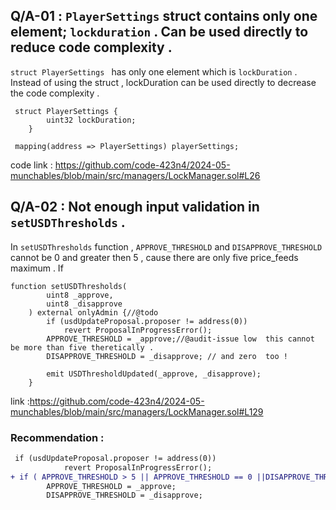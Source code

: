 ## Q/A-01 : `PlayerSettings` struct contains only one element; `lockduration` . Can be used directly to reduce code complexity .
`struct PlayerSettings ` has only one element which is `lockDuration`  . Instead of using the struct , lockDuration can be used directly to decrease the code complexity . 
```solidity 
 struct PlayerSettings {
        uint32 lockDuration;
    }

 mapping(address => PlayerSettings) playerSettings;   
```
code link : https://github.com/code-423n4/2024-05-munchables/blob/main/src/managers/LockManager.sol#L26

## Q/A-02 : Not enough input validation in `setUSDThresholds` . 
In `setUSDThresholds` function , `APPROVE_THRESHOLD` and `DISAPPROVE_THRESHOLD` cannot be 0 and greater then 5 , cause there are only five price_feeds maximum . If 
```solidity 
function setUSDThresholds(
        uint8 _approve,
        uint8 _disapprove
    ) external onlyAdmin {//@todo 
        if (usdUpdateProposal.proposer != address(0))
            revert ProposalInProgressError();
        APPROVE_THRESHOLD = _approve;//@audit-issue low  this cannot be more than five theretically .
        DISAPPROVE_THRESHOLD = _disapprove; // and zero  too ! 

        emit USDThresholdUpdated(_approve, _disapprove);
    }
```
link :https://github.com/code-423n4/2024-05-munchables/blob/main/src/managers/LockManager.sol#L129
### Recommendation : 
```diff
 if (usdUpdateProposal.proposer != address(0))
            revert ProposalInProgressError();
+ if ( APPROVE_THRESHOLD > 5 || APPROVE_THRESHOLD == 0 ||DISAPPROVE_THRESHOLD > 5 ||  DISAPPROVE_THRESHOLD == 0  ) revert ;
        APPROVE_THRESHOLD = _approve;
        DISAPPROVE_THRESHOLD = _disapprove; 

```

